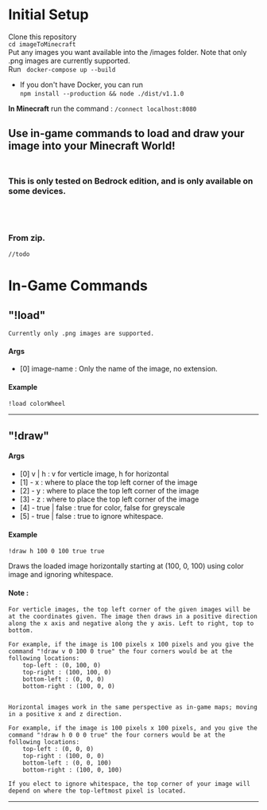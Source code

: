# Initial Setup
    
   Clone this repository <br />
   ``` cd imageToMinecraft ``` <br />
   Put any images you want available into the /images folder. Note that only .png images are currently supported. <br />
   Run ``` docker-compose up --build``` <br />
   - If you don't have Docker, you can run <br /> ``` npm install --production && node ./dist/v1.1.0 ``` 
   
   <b>In Minecraft</b> run the command : ``` /connect localhost:8080 ``` <br />
   
   ## <b>Use in-game commands to load and draw your image into your Minecraft World! </b> <br /><br />
   
   ### This is only tested on Bedrock edition, and is only available on some devices. 

   <br /><br />

### From zip.
    //todo


# In-Game Commands

## "!load"

    Currently only .png images are supported. 

#### Args
- [0] image-name : Only the name of the image, no extension.

#### Example
``` !load colorWheel ```

---

## "!draw"

#### Args

- [0] v | h : v for verticle image, h for horizontal 
- [1] - x : where to place the top left corner of the image
- [2] - y : where to place the top left corner of the image
- [3] - z : where to place the top left corner of the image
- [4] - true | false : true for color, false for greyscale
- [5] - true | false : true to ignore whitespace.


#### Example

``` !draw h 100 0 100 true true ```

Draws the loaded image horizontally starting at (100, 0, 100) using color image and ignoring whitespace.

#### Note : 
    For verticle images, the top left corner of the given images will be at the coordinates given. The image then draws in a positive direction along the x axis and negative along the y axis. Left to right, top to bottom. 

    For example, if the image is 100 pixels x 100 pixels and you give the command "!draw v 0 100 0 true" the four corners would be at the following locations:
        top-left : (0, 100, 0)
        top-right : (100, 100, 0)
        bottom-left : (0, 0, 0)
        bottom-right : (100, 0, 0)


    Horizontal images work in the same perspective as in-game maps; moving in a positive x and z direction. 

    For example, if the image is 100 pixels x 100 pixels, and you give the command "!draw h 0 0 0 true" the four corners would be at the following locations:
        top-left : (0, 0, 0)
        top-right : (100, 0, 0)
        bottom-left : (0, 0, 100)
        bottom-right : (100, 0, 100)

    If you elect to ignore whitespace, the top corner of your image will depend on where the top-leftmost pixel is located. 
--- 